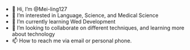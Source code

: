 - 👋 Hi, I’m @Mei-ling127
- 👀 I’m interested in Language, Science, and Medical Science
- 🌱 I’m currently learning Wed Development
- 💞️ I’m looking to collaborate on different techniques, and learning more about technology
- 📫 How to reach me via email or personal phone.

<!---
Mei-ling127/Mei-ling127 is a ✨ special ✨ repository because its `README.md` (this file) appears on your GitHub profile.
You can click the Preview link to take a look at your changes.
--->
